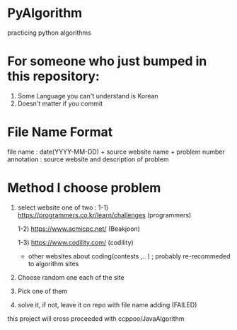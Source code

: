 # PyAlgorithm
practicing python algorithms

# For someone who just bumped in this repository:
1. Some Language you can't understand is Korean
2. Doesn't matter if you commit

# File Name Format

file name   : date(YYYY-MM-DD) + source website name + problem number
annotation  : source website and description of problem

# Method I choose problem
1. select website one of two : 
    1-1) https://programmers.co.kr/learn/challenges (programmers)
    
    1-2) https://www.acmicpc.net/ (Beakjoon)
    
    1-3) https://www.codility.com/ (codility)
    
    *    other websites about coding(contests ,.. ) ; probably re-recommeded to algorithm sites
    
2. Choose random one each of the site 
3. Pick one of them
4. solve it, if not, leave it on repo with file name adding (FAILED)

this project will cross proceeded with ccppoo/JavaAlgorithm
